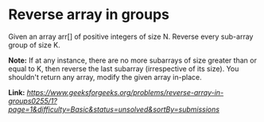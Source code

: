 # Reverse array in groups
Given an array arr[] of positive integers of size N. Reverse every sub-array group of size K.  
  
**Note:** If at any instance, there are no more subarrays of size greater than or equal to K, then reverse the last subarray (irrespective of its size). You shouldn't return any array, modify the given array in-place.  
  
**Link:** _https://www.geeksforgeeks.org/problems/reverse-array-in-groups0255/1?page=1&difficulty=Basic&status=unsolved&sortBy=submissions_
